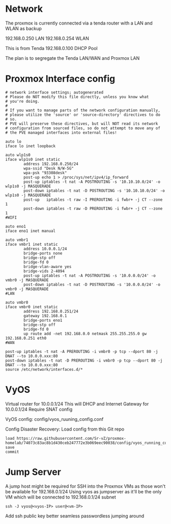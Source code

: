 # Network

The proxmox is currently connected via a tenda router with a LAN and WLAN as backup

192.168.0.250 LAN
192.168.0.254 WLAN

This is from Tenda 192.168.0.100 DHCP Pool

The plan is to segregate the Tenda LAN/WAN and Proxmox LAN

# Proxmox Interface config

```
# network interface settings; autogenerated
# Please do NOT modify this file directly, unless you know what
# you're doing.
#
# If you want to manage parts of the network configuration manually,
# please utilize the 'source' or 'source-directory' directives to do
# so.
# PVE will preserve these directives, but will NOT read its network
# configuration from sourced files, so do not attempt to move any of
# the PVE managed interfaces into external files!

auto lo
iface lo inet loopback

auto wlp1s0
iface wlp1s0 inet static
        address 192.168.0.250/24
        wpa-ssid "Desk N/W-5G"
        wpa-psk "93308desk"
        post-up echo 1 > /proc/sys/net/ipv4/ip_forward
        post-up iptables -t nat -A POSTROUTING -s '10.10.10.0/24' -o wlp1s0 -j MASQUERADE
        post-down iptables -t nat -D POSTROUTING -s '10.10.10.0/24' -o wlp1s0 -j MASQUERADE
        post-up   iptables -t raw -I PREROUTING -i fwbr+ -j CT --zone 1
        post-down iptables -t raw -D PREROUTING -i fwbr+ -j CT --zone 1
#WIFI

auto eno1
iface eno1 inet manual

auto vmbr1
iface vmbr1 inet static
        address 10.0.0.1/24
        bridge-ports none
        bridge-stp off
        bridge-fd 0
        bridge-vlan-aware yes
        bridge-vids 2-4094
        post-up iptables -t nat -A POSTROUTING -s '10.0.0.0/24' -o vmbr0 -j MASQUERADE
        post-down iptables -t nat -D POSTROUTING -s '10.0.0.0/24' -o vmbr0 -j MASQUERADE
#LAN

auto vmbr0
iface vmbr0 inet static
        address 192.168.0.251/24
        gateway 192.168.0.1
        bridge-ports eno1
        bridge-stp off
        bridge-fd 0
        up route add -net 192.168.0.0 netmask 255.255.255.0 gw 192.168.0.251 eth0
#WAN

post-up iptables -t nat -A PREROUTING -i vmbr0 -p tcp --dport 80 -j DNAT --to 10.0.0.xxx:80
post-down iptables -t nat -D PREROUTING -i vmbr0 -p tcp --dport 80 -j DNAT --to 10.0.0.xxx:80
source /etc/network/interfaces.d/*
```

# VyOS

Virtual router for 10.0.0.1/24
This will DHCP and Internet Gateway for 10.0.0.1/24
Require SNAT config

VyOS config:
config/vyos_ruuning_config.conf

Config Disaster Recovery:
Load config from this Git repo

```
load https://raw.githubusercontent.com/Sr-vZ/proxmox-homelab/74073c83ac8b1d430ceb247772e3b069eec90038/config/vyos_running_config.conf
save
commit
```

# Jump Server

A jump host might be required for SSH into the Proxmox VMs as those won't be available for 192.168.0.1/24
Using vyos as jumpserver as it'll be the only VM which will be connected to 192.168.0.1/24 subnet

```
ssh -J vyos@<vyos-IP> user@<vm-IP>
```

Add ssh public key better seamless passwordless jumping around
